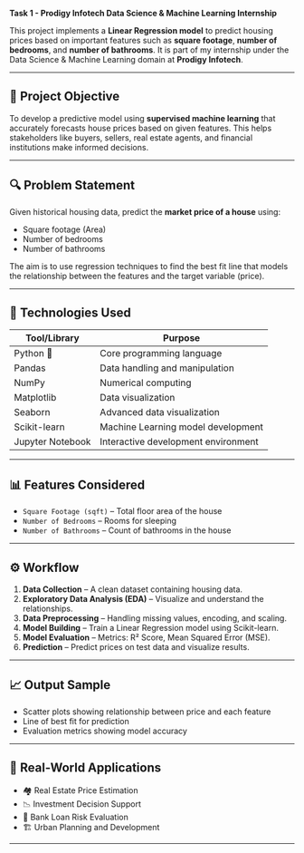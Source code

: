 
**Task 1 - Prodigy Infotech Data Science & Machine Learning Internship**

This project implements a **Linear Regression model** to predict housing prices based on important features such as **square footage**, **number of bedrooms**, and **number of bathrooms**. It is part of my internship under the Data Science & Machine Learning domain at **Prodigy Infotech**.

---

## 📌 Project Objective

To develop a predictive model using **supervised machine learning** that accurately forecasts house prices based on given features. This helps stakeholders like buyers, sellers, real estate agents, and financial institutions make informed decisions.

---

## 🔍 Problem Statement

Given historical housing data, predict the **market price of a house** using:
- Square footage (Area)
- Number of bedrooms
- Number of bathrooms

The aim is to use regression techniques to find the best fit line that models the relationship between the features and the target variable (price).

---

## 🧰 Technologies Used

| Tool/Library     | Purpose                             |
|------------------|-------------------------------------|
| Python 🐍        | Core programming language           |
| Pandas           | Data handling and manipulation      |
| NumPy            | Numerical computing                 |
| Matplotlib       | Data visualization                  |
| Seaborn          | Advanced data visualization         |
| Scikit-learn     | Machine Learning model development  |
| Jupyter Notebook | Interactive development environment |

---

## 📊 Features Considered

- `Square Footage (sqft)` – Total floor area of the house
- `Number of Bedrooms` – Rooms for sleeping
- `Number of Bathrooms` – Count of bathrooms in the house

---

## ⚙️ Workflow

1. **Data Collection** – A clean dataset containing housing data.
2. **Exploratory Data Analysis (EDA)** – Visualize and understand the relationships.
3. **Data Preprocessing** – Handling missing values, encoding, and scaling.
4. **Model Building** – Train a Linear Regression model using Scikit-learn.
5. **Model Evaluation** – Metrics: R² Score, Mean Squared Error (MSE).
6. **Prediction** – Predict prices on test data and visualize results.

---

## 📈 Output Sample

- Scatter plots showing relationship between price and each feature
- Line of best fit for prediction
- Evaluation metrics showing model accuracy

---

## 💼 Real-World Applications

- 🏘️ Real Estate Price Estimation
- 📉 Investment Decision Support
- 🏦 Bank Loan Risk Evaluation
- 🏗️ Urban Planning and Development

---
